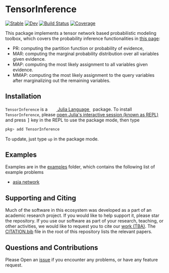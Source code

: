 # TensorInference

[![Stable](https://img.shields.io/badge/docs-stable-blue.svg)](https://TensorBFS.github.io/TensorInference.jl/stable/)
[![Dev](https://img.shields.io/badge/docs-dev-blue.svg)](https://TensorBFS.github.io/TensorInference.jl/dev/)
[![Build Status](https://github.com/TensorBFS/TensorInference.jl/actions/workflows/CI.yml/badge.svg?branch=main)](https://github.com/TensorBFS/TensorInference.jl/actions/workflows/CI.yml?query=branch%3Amain)
[![Coverage](https://codecov.io/gh/TensorBFS/TensorInference.jl/branch/main/graph/badge.svg)](https://codecov.io/gh/TensorBFS/TensorInference.jl)

This package implements a tensor network based probabilistic modeling toolbox, which covers the probability inference functionalities in [this page](https://uaicompetition.github.io/uci-2022/competition-entry/tasks/):
* PR: computing the partition function or probability of evidence,
* MAR: computing the marginal probability distribution over all variables given evidence.
* MAP: computing the most likely assignment to all variables given evidence.
* MMAP: computing the most likely assignment to the query variables after marginalizing out the remaining variables.

## Installation
<p>
<code>TensorInference</code> is a &nbsp;
    <a href="https://julialang.org">
        <img src="https://raw.githubusercontent.com/JuliaLang/julia-logo-graphics/master/images/julia.ico" width="16em">
        Julia Language
    </a>
    &nbsp; package. To install <code>TensorInference</code>,
    please <a href="https://docs.julialang.org/en/v1/manual/getting-started/">open
    Julia's interactive session (known as REPL)</a> and press <kbd>]</kbd> key in the REPL to use the package mode, then type
</p>

```julia
pkg> add TensorInference
```

To update, just type `up` in the package mode.

## Examples
Examples are in the [examples](examples) folder, which contains the following list of example problems
- [asia network](examples/asia)


## Supporting and Citing

Much of the software in this ecosystem was developed as a part of an academic research project.
If you would like to help support it, please star the repository.
If you use our software as part of your research, teaching, or other activities, we would like to request you to cite our [work (TBA)](). 
The
[CITATION.bib](CITATION.bib) file in the root of this repository lists the relevant papers.

## Questions and Contributions

Please Open an [issue](https://github.com/TensorBFS/TensorInference.jl/issues) if you encounter any problems, or have any feature request.
